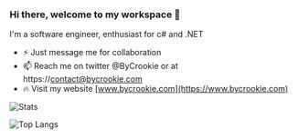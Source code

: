 ### Hi there, welcome to my workspace 👋

I'm a software engineer, enthusiast for c# and .NET

* ⚡ Just message me for collaboration
* 📫 Reach me on twitter @ByCrookie or at https://contact@bycrookie.com
* 🔥 Visit my website [www.bycrookie.com](https://www.bycrookie.com)

![Stats](https://github-readme-stats.bycrookie.com?username=byCrookie&show_icons=true&theme=dark&include_all_commits=true)

![Top Langs](https://github-readme-stats.bycrookie.com/top-langs/?username=byCrookie&layout=compact&theme=dark)
